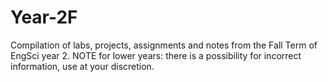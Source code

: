 # Year-2F
Compilation of labs, projects, assignments and notes from the Fall Term of EngSci year 2. 
NOTE for lower years: there is a possibility for incorrect information, use at your discretion.
